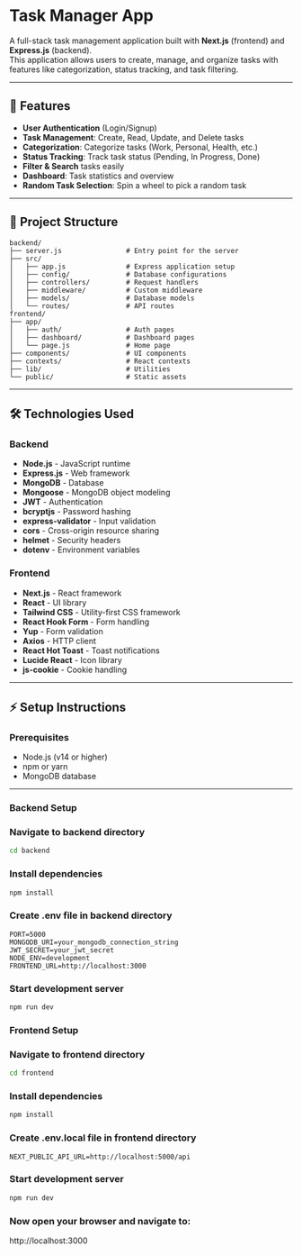 # Task Manager App

A full-stack task management application built with **Next.js** (frontend) and **Express.js** (backend).  
This application allows users to create, manage, and organize tasks with features like categorization, status tracking, and task filtering.

---

## 🚀 Features

- **User Authentication** (Login/Signup)
- **Task Management**: Create, Read, Update, and Delete tasks
- **Categorization**: Categorize tasks (Work, Personal, Health, etc.)
- **Status Tracking**: Track task status (Pending, In Progress, Done)
- **Filter & Search** tasks easily
- **Dashboard**: Task statistics and overview
- **Random Task Selection**: Spin a wheel to pick a random task

---

## 📂 Project Structure

```
backend/
├── server.js                # Entry point for the server
├── src/
│   ├── app.js               # Express application setup
│   ├── config/              # Database configurations
│   ├── controllers/         # Request handlers
│   ├── middleware/          # Custom middleware
│   ├── models/              # Database models
│   └── routes/              # API routes
frontend/
├── app/
│   ├── auth/                # Auth pages
│   ├── dashboard/           # Dashboard pages
│   └── page.js              # Home page
├── components/              # UI components
├── contexts/                # React contexts
├── lib/                     # Utilities
└── public/                  # Static assets
```

---

## 🛠️ Technologies Used

### Backend

- **Node.js** - JavaScript runtime
- **Express.js** - Web framework
- **MongoDB** - Database
- **Mongoose** - MongoDB object modeling
- **JWT** - Authentication
- **bcryptjs** - Password hashing
- **express-validator** - Input validation
- **cors** - Cross-origin resource sharing
- **helmet** - Security headers
- **dotenv** - Environment variables

### Frontend

- **Next.js** - React framework
- **React** - UI library
- **Tailwind CSS** - Utility-first CSS framework
- **React Hook Form** - Form handling
- **Yup** - Form validation
- **Axios** - HTTP client
- **React Hot Toast** - Toast notifications
- **Lucide React** - Icon library
- **js-cookie** - Cookie handling

---

## ⚡ Setup Instructions

### Prerequisites

- Node.js (v14 or higher)
- npm or yarn
- MongoDB database

---

### Backend Setup

### Navigate to backend directory

```bash
cd backend
```

### Install dependencies

```bash
npm install
```

### Create .env file in backend directory

```env
PORT=5000
MONGODB_URI=your_mongodb_connection_string
JWT_SECRET=your_jwt_secret
NODE_ENV=development
FRONTEND_URL=http://localhost:3000
```

### Start development server

```bash
npm run dev
```

### Frontend Setup

### Navigate to frontend directory

```bash
cd frontend
```

### Install dependencies

```bash
npm install
```

### Create .env.local file in frontend directory

```env
NEXT_PUBLIC_API_URL=http://localhost:5000/api
```

### Start development server

```bash
npm run dev
```

### Now open your browser and navigate to:

http://localhost:3000
